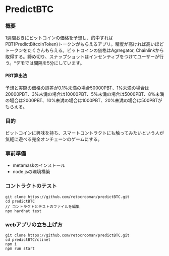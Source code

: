 # PredictBTC
### 概要
1週間おきにビットコインの価格を予想し、的中すればPBT(PredictBitcoinToken)トークンがもらえるアプリ。精度が高ければ高いほどトークンをたくさんもらえる。ビットコインの価格はAgrregator, Chainlinkから取得する。締め切り、スナップショットはインセンティブをつけてユーザーが行う。*デモでは間隔を5分にしています。
#### PBT算出法
予想と実際の価格の誤差が0.1%未満の場合50000PBT、1%未満の場合は20000PBT、3%未満の場合は10000PBT、5%未満の場合は5000PBT、8%未満の場合は2000PBT、10%未満の場合は1000PBT、20%未満の場合は500PBTがもらえる。
### 目的
ビットコインに興味を持ち、スマートコントラクトにも触ってみたいという人が気軽に遊べる完全オンチェーンのゲームにする。
### 事前準備
- metamaskのインストール
- node.jsの環境構築
### コントラクトのテスト
```shell
git clone https://github.com/retocrooman/predictBTC.git
cd predictBTC
// コントラクトとテストのファイルを編集
npx hardhat test
```
### webアプリの立ち上げ方
```shell
git clone https://github.com/retocrooman/predictBTC.git
cd predictBTC/clinet
npm i
npm run start
```
